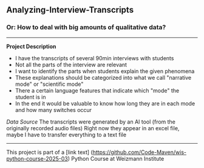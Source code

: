 ## Analyzing-Interview-Transcripts
### Or: How to deal with big amounts of qualitative data?
---
**Project Description**
- I have the transcripts of several 90min interviews with students
- Not all the parts of the interview are relevant
- I want to identify the parts when students explain the given phenomena
- These explanations should be categorized into what we call "narrative mode" or "scientific mode"
- There a certain language features that indicate which "mode" the student is in
- In the end it would be valuable to know how long they are in each mode and how many switches occur

 *Data Source*
 The transcripts were generated by an AI tool (from the originally recorded audio files)
 Right now they appear in an excel file, maybe I have to transfer everything to a text file


---
This project is part of a [link text] (https://github.com/Code-Maven/wis-python-course-2025-03) Python Course at Weizmann Institute
